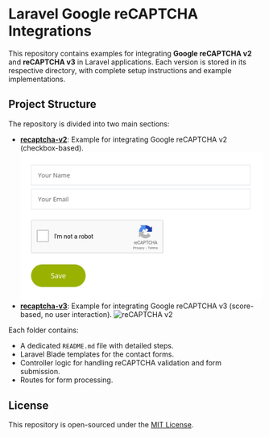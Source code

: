 
# Laravel Google reCAPTCHA Integrations

This repository contains examples for integrating **Google reCAPTCHA v2** and **reCAPTCHA v3** in Laravel applications. Each version is stored in its respective directory, with complete setup instructions and example implementations.

## Project Structure

The repository is divided into two main sections:

- **[recaptcha-v2](./recaptcha-v2/)**: Example for integrating Google reCAPTCHA v2 (checkbox-based).
![reCAPTCHA v2](./images/recaptcha-v2.png)
- **[recaptcha-v3](./recaptcha-v3/)**: Example for integrating Google reCAPTCHA v3 (score-based, no user interaction).
![reCAPTCHA v2](./images/recaptcha-v3.png)

Each folder contains:
- A dedicated `README.md` file with detailed steps.
- Laravel Blade templates for the contact forms.
- Controller logic for handling reCAPTCHA validation and form submission.
- Routes for form processing.

## License

This repository is open-sourced under the [MIT License](LICENSE).